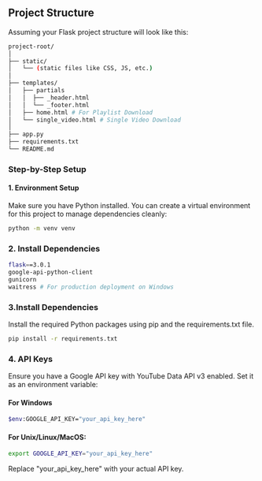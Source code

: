 ## Project Structure

Assuming your Flask project structure will look like this:

```bash
project-root/
│
├── static/
│   └── (static files like CSS, JS, etc.)
│
├── templates/
│   ├── partials
│   │  ├── _header.html
│   │  └── _footer.html
│   ├── home.html # For Playlist Download 
│   └── single_video.html # Single Video Download
│
├── app.py
├── requirements.txt
└── README.md
```

### Step-by-Step Setup

#### 1. Environment Setup

Make sure you have Python installed. You can create a virtual environment for this project to manage dependencies cleanly:

```bash
python -m venv venv
```
### 2. Install Dependencies
```bash
flask==3.0.1
google-api-python-client
gunicorn
waitress # For production deployment on Windows
```
### 3.Install Dependencies
Install the required Python packages using pip and the requirements.txt file.
```bash
pip install -r requirements.txt
```
### 4. API Keys
Ensure you have a Google API key with YouTube Data API v3 enabled. Set it as an environment variable:
#### For Windows
```bash
$env:GOOGLE_API_KEY="your_api_key_here"
```
#### For Unix/Linux/MacOS:
```bash
export GOOGLE_API_KEY="your_api_key_here"
```
Replace "your_api_key_here" with your actual API key.

